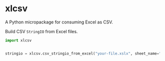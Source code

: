 # xlcsv

A Python micropackage for consuming Excel as CSV.

Build CSV `StringIO` from Excel files.

```py
import xlcsv


stringio = xlcsv.csv_stringio_from_excel("your-file.xslx", sheet_name="Sheet1")
```
